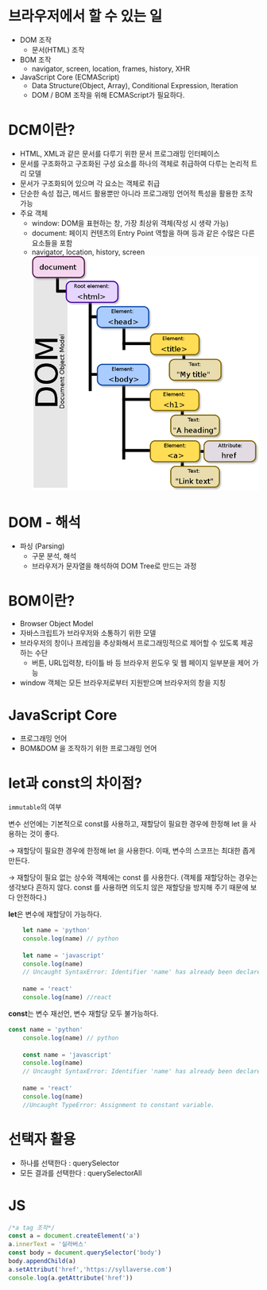 # 브라우저에서 할 수 있는 일
* DOM 조작
  * 문서(HTML) 조작
* BOM 조작
  * navigator, screen, location, frames, history, XHR
* JavaScript Core (ECMAScript)
  * Data Structure(Object, Array), Conditional Expression, Iteration
  * DOM / BOM 조작을 위해 ECMAScript가 필요하다.

# DCM이란?
* HTML, XML과 같은 문서를 다루기 위한 문서 프로그래밍 인터페이스
* 문서를 구조화하고 구조화된 구성 요소를 하나의 객체로 취급하여 다루는 논리적 트리 모델
* 문서가 구조화되어 있으며 각 요소는 객체로 취급
* 단순한 속성 접근, 메서드 활용뿐만 아니라 프로그래밍 언어적 특성을 활용한 조작 가능
* 주요 객체
  * window: DOM을 표현하는 창, 가장 최상위 객체(작성 시 생략 가능)
  * document: 페이지 컨텐츠의 Entry Point 역할을 하며 <body> 등과 같은 수많은 다른 요소들을 포함
  * navigator, location, history, screen
  ![s](./screenshot/800px-DOM-model.svg.png)

# DOM - 해석
* 파싱 (Parsing)
  * 구문 분석, 해석
  * 브라우저가 문자열을 해석하여 DOM Tree로 만드는 과정

# BOM이란?
* Browser Object Model
* 자바스크립트가 브라우저와 소통하기 위한 모델
* 브라우저의 창이나 프레임을 추상화해서 프로그래밍적으로 제어할 수 있도록 제공하는 수단
  * 버튼, URL입력창, 타이틀 바 등 브라우저 윈도우 및 웹 페이지 일부분을 제어 가능
* window 객체는 모든 브라우저로부터 지원받으며 브라우저의 창을 지칭

# JavaScript Core
* 프로그래밍 언어
* BOM&DOM 을 조작하기 위한 프로그래밍 언어

# let과 const의 차이점?
`immutable`의 여부

변수 선언에는 기본적으로 const를 사용하고, 재할당이 필요한 경우에 한정해 let 을 사용하는 것이 좋다.

→ 재할당이 필요한 경우에 한정해 let 을 사용한다. 이때, 변수의 스코프는 최대한 좁게 만든다.

→ 재할당이 필요 없는 상수와 객체에는 const 를 사용한다.
(객체를 재할당하는 경우는 생각보다 흔하지 않다. 
const 를 사용하면 의도치 않은 재할당을 방지해 주기 때문에 보다 안전하다.)

**let**은 변수에 재할당이 가능하다.
```javascript
    let name = 'python'
    console.log(name) // python

    let name = 'javascript'
    console.log(name) 
    // Uncaught SyntaxError: Identifier 'name' has already been declared

    name = 'react'
    console.log(name) //react
```

**const**는 변수 재선언, 변수 재할당 모두 불가능하다.
```javascript
const name = 'python'
    console.log(name) // python

    const name = 'javascript'
    console.log(name) 
    // Uncaught SyntaxError: Identifier 'name' has already been declared

    name = 'react'
    console.log(name) 
    //Uncaught TypeError: Assignment to constant variable.
```

# 선택자 활용
* 하나를 선택한다 : querySelector
* 모든 결과를 선택한다 : querySelectorAll

# JS
```javascript
/*a tag 조작*/
const a = document.createElement('a')
a.innerText = '실라버스'
const body = document.querySelector('body')
body.appendChild(a)
a.setAttribut('href','https://syllaverse.com')
console.log(a.getAttribute('href'))
```

